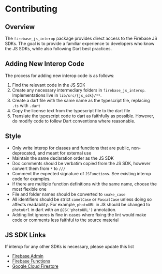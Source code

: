 # Contributing

## Overview

The `firebase_js_interop` package provides direct access to the Firebase JS SDKs. The goal is to provide a familiar experience to developers who know the JS SDKs, while also following Dart best practices.

## Adding New Interop Code

The process for adding new interop code is as follows:

1. Find the relevant code in the JS SDK
2. Create any necessary intermediary folders in `firebase_js_interop`. Implementations live in `lib/src/{js_sdk}/**`.
3. Create a dart file with the same name as the typescript file, replacing `.ts` with `.dart`
4. Copy the license text from the typescript file to the dart file
5. Translate the typescript code to dart as faithfully as possible. However, do modify code to follow Dart conventions where reasonable.

## Style

- Only write interop for classes and functions that are public, non-deprecated, and meant for external use
- Maintain the same declaration order as the JS SDK
- Doc comments should be verbatim copied from the JS SDK, however convert them from `*` to `///`
- Comment the expected signature of `JSFunction`s. See existing interop code for examples.
- If there are multiple function definitions with the same name, choose the most flexible one
- File and folder names should be converted to `snake_case`
- All identifiers should be strict `camelCase` or `PascalCase` unless doing so affects readability. For example, `photoURL` in JS should be changed to `photoUrl` in dart with an `@JS('photoURL')` annotation.
- Adding lint ignores is fine in cases where fixing the lint would make code or comments less faithful to the source material

## JS SDK Links

If interop for any other SDKs is necessary, please update this list

- [Firebase Admin](https://github.com/firebase/firebase-admin-node)
- [Firebase Functions](https://github.com/firebase/firebase-functions)
- [Google Cloud Firestore](https://github.com/googleapis/nodejs-firestore)
